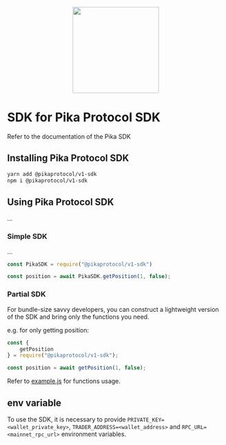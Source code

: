 <p align="center">
  <a href="https://pikaprotocol.com">
    <img src="https://www.pikaprotocol.com/images/logo_with_name.svg" width="200px" >
  </a>
</p>

# SDK for Pika Protocol SDK

Refer to the documentation of the Pika SDK
## Installing Pika Protocol SDK

```bash
yarn add @pikaprotocol/v1-sdk
npm i @pikaprotocol/v1-sdk
```

## Using Pika Protocol SDK

...

### Simple SDK

...

```js
const PikaSDK = require("@pikaprotocol/v1-sdk")

const position = await PikaSDK.getPosition(1, false);

```

### Partial SDK
For bundle-size savvy developers, you can construct a lightweight version of the SDK and bring only the functions you need.

e.g. for only getting position:

```js
const { 
    getPosition
} = require("@pikaprotocol/v1-sdk");

const position = await getPosition(1, false);
```

Refer to [example.js](https://github.com/PikaProtocol/PikaTradingBot/example.js) for functions usage.

## env variable

To use the SDK, it is necessary to provide `PRIVATE_KEY=<wallet_private_key>`, `TRADER_ADDRESS=<wallet_address>` and  `RPC_URL=<mainnet_rpc_url>` environment variables.